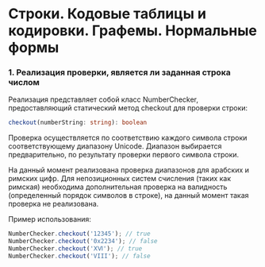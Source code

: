 # Строки. Кодовые таблицы и кодировки. Графемы. Нормальные формы

### 1. Реализация проверки, является ли заданная строка числом

Реализация представляет собой класс NumberChecker, предоставляющий статический метод checkout для проверки строки:

```ts
checkout(numberString: string): boolean
```

Проверка осуществляется по соответствию каждого символа строки соответствующему диапазону Unicode. Диапазон выбирается предварительно, по результату проверки первого символа строки.

На данный момент реализована проверка диапазонов для арабских и римских цифр. Для непозиционных систем счисления (таких как римская) необходима дополнительная проверка на валидность (определенный порядок символов в строке), на данный момент такая проверка не реализована.

Пример использования:

```js
NumberChecker.checkout('12345'); // true
NumberChecker.checkout('0x2234'); // false
NumberChecker.checkout('ⅩⅥ'); // true
NumberChecker.checkout('VIII'); // false
```
